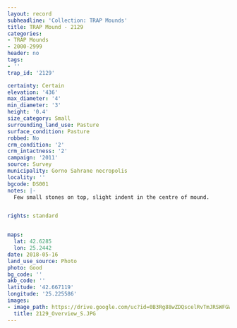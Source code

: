 ```yaml
---
layout: record
subheadline: 'Collection: TRAP Mounds'
title: TRAP Mound - 2129
categories:
- TRAP Mounds
- 2000-2999
header: no
tags:
- ''
trap_id: '2129'

certainty: Certain
elevation: '436'
max_diameter: '4'
min_diameter: '3'
height: '0.4'
size_category: Small
surrounding_land_use: Pasture
surface_condition: Pasture
robbed: No
crm_condition: '2'
crm_intactness: '2'
campaign: '2011'
source: Survey
municipality: Gorno Sahrane necropolis
locality: ''
bgcode: DS001
notes: |-
  Few small stones on top, slight indent in the centre of mound.


rights: standard


maps:
  lat: 42.6285
  lon: 25.2442
date: 2018-05-16
land_use_source: Photo
photo: Good
bg_code: ''
akb_code: ''
latitude: '42.667119'
longitude: '25.225586'
images:
- image_path: https://drive.google.com/uc?id=0B3Rg88wZDQscelRvTmJRSWFGWVE
  title: 2129_Overview_S.JPG
---
```

